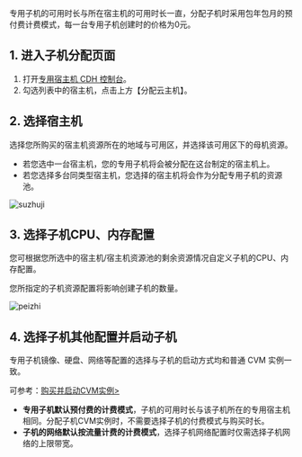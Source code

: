专用子机的可用时长与所在宿主机的可用时长一直，分配子机时采用包年包月的预付费计费模式，每一台专用子机创建时的价格为0元。

## 1. 进入子机分配页面

1. 打开[专用宿主机 CDH 控制台](http://console.tce.fsphere.cn/cvm/cdh)。
2. 勾选列表中的宿主机，点击上方【分配云主机】。



## 2. 选择宿主机

选择您所购买的宿主机资源所在的地域与可用区，并选择该可用区下的母机资源。

- 若您选中一台宿主机，您的专用子机将会被分配在这台制定的宿主机上。
- 若您选择多台同类型宿主机，您选择的宿主机将会作为分配专用子机的资源池。

![suzhuji](http://imgcache.tcecqpoc.fsphere.cn/image/mc.qcloudimg.com/static/img/d10eaf8b5b887cfe585c3270b63dc887/image.jpg)



## 3. 选择子机CPU、内存配置

您可根据您所选中的宿主机/宿主机资源池的剩余资源情况自定义子机的CPU、内存配置。

您所指定的子机资源配置将影响创建子机的数量。

![peizhi](http://imgcache.tcecqpoc.fsphere.cn/image/mc.qcloudimg.com/static/img/a78c4ca173e569f01fe04a38da3c0f99/image.jpg)



## 4. 选择子机其他配置并启动子机

专用子机镜像、硬盘、网络等配置的选择与子机的启动方式均和普通 CVM 实例一致。

可参考：[购买并启动CVM实例>](http://tcecqpoc.fsphere.cn/doc/product/213/4855)

- **专用子机默认预付费的计费模式**，子机的可用时长与该子机所在的专用宿主机相同。分配子机CVM实例时，不需要选择子机的付费模式与购买时长。
- **子机的网络默认按流量计费的计费模式**，选择子机网络配置时仅需选择子机网络的上限带宽。

